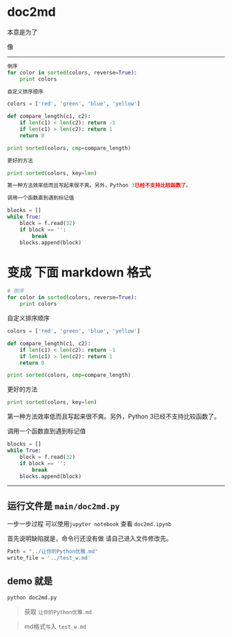 # doc2md

本意是为了

像

---

``` py
倒序
for color in sorted(colors, reverse=True):
    print colors

自定义排序顺序

colors = ['red', 'green', 'blue', 'yellow']

def compare_length(c1, c2):
    if len(c1) < len(c2): return -1
    if len(c1) > len(c2): return 1
    return 0

print sorted(colors, cmp=compare_length)

更好的方法

print sorted(colors, key=len)

第一种方法效率低而且写起来很不爽。另外，Python 3已经不支持比较函数了。

调用一个函数直到遇到标记值

blocks = []
while True:
    block = f.read(32)
    if block == '':
        break
    blocks.append(block)
```
# 变成 下面 markdown 格式
``` py
# 倒序
for color in sorted(colors, reverse=True):
    print colors

```
自定义排序顺序

``` py
colors = ['red', 'green', 'blue', 'yellow']

def compare_length(c1, c2):
    if len(c1) < len(c2): return -1
    if len(c1) > len(c2): return 1
    return 0

print sorted(colors, cmp=compare_length)

```
更好的方法

``` py
print sorted(colors, key=len)

```
第一种方法效率低而且写起来很不爽。另外，Python 3已经不支持比较函数了。

调用一个函数直到遇到标记值

``` py
blocks = []
while True:
    block = f.read(32)
    if block == '':
        break
    blocks.append(block)

```

---

## 运行文件是 ``main/doc2md.py``

一步一步过程 可以使用``jupyter notebook`` 查看 ``doc2md.ipynb``

首先说明缺陷就是，命令行还没有做
请自己进入文件修改先。
``` py
Path = "../让你的Python优雅.md"
write_file = '../test_w.md'
```


## demo 就是

``` py
python doc2md.py 
```
> 获取 ``让你的Python优雅.md``

> md格式``写``入 ``test_w.md``

